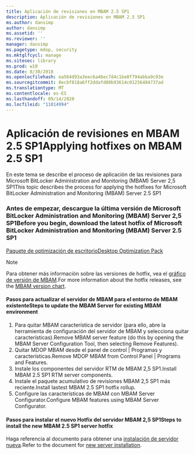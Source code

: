 ```yaml
---
title: Aplicación de revisiones en MBAM 2.5 SP1
description: Aplicación de revisiones en MBAM 2.5 SP1
ms.author: dansimp
author: dansimp
ms.assetid: ''
ms.reviewer: ''
manager: dansimp
ms.pagetype: mdop, security
ms.mktglfcycl: manage
ms.sitesec: library
ms.prod: w10
ms.date: 8/30/2018
ms.openlocfilehash: ea564d93a3eec6a46ec7d4c1be0f794abba9c93e
ms.sourcegitcommit: 8ecbf818a6ff2ddafd80b93614c01256484737ad
ms.translationtype: MT
ms.contentlocale: es-ES
ms.lasthandoff: 09/14/2020
ms.locfileid: "11014994"
---
```

# <span data-ttu-id="fd0c6-103">Aplicación de revisiones en MBAM 2.5 SP1</span><span class="sxs-lookup"><span data-stu-id="fd0c6-103">Applying hotfixes on MBAM 2.5 SP1</span></span>
<span data-ttu-id="fd0c6-104">En este tema se describe el proceso de aplicación de las revisiones para Microsoft BitLocker Administration and Monitoring (MBAM) Server 2,5 SP1</span><span class="sxs-lookup"><span data-stu-id="fd0c6-104">This topic describes the process for applying the hotfixes for Microsoft BitLocker Administration and Monitoring (MBAM) Server 2.5 SP1</span></span>

### <span data-ttu-id="fd0c6-105">Antes de empezar, descargue la última versión de Microsoft BitLocker Administration and Monitoring (MBAM) Server 2,5 SP1</span><span class="sxs-lookup"><span data-stu-id="fd0c6-105">Before you begin, download the latest hotfix of Microsoft BitLocker Administration and Monitoring (MBAM) Server 2.5 SP1</span></span>
[<span data-ttu-id="fd0c6-106">Paquete de optimización de escritorio</span><span class="sxs-lookup"><span data-stu-id="fd0c6-106">Desktop Optimization Pack</span></span>](https://www.microsoft.com/download/details.aspx?id=57157)

> [!NOTE]
> <span data-ttu-id="fd0c6-107">Para obtener más información sobre las versiones de hotfix, vea el [gráfico de versión de MBAM](https://docs.microsoft.com/archive/blogs/dubaisec/mbam-version-chart).</span><span class="sxs-lookup"><span data-stu-id="fd0c6-107">For more information about the hotfix releases, see the [MBAM version chart](https://docs.microsoft.com/archive/blogs/dubaisec/mbam-version-chart).</span></span>

#### <span data-ttu-id="fd0c6-108">Pasos para actualizar el servidor de MBAM para el entorno de MBAM existente</span><span class="sxs-lookup"><span data-stu-id="fd0c6-108">Steps to update the MBAM Server for existing MBAM environment</span></span> 
1. <span data-ttu-id="fd0c6-109">Para quitar MBAM característica de servidor (para ello, abre la herramienta de configuración del servidor de MBAM y selecciona quitar características).</span><span class="sxs-lookup"><span data-stu-id="fd0c6-109">Remove MBAM server feature (do this by opening the MBAM Server Configuration Tool, then selecting Remove Features).</span></span>
2. <span data-ttu-id="fd0c6-110">Quitar MDOP MBAM desde el panel de control | Programas y características.</span><span class="sxs-lookup"><span data-stu-id="fd0c6-110">Remove MDOP MBAM from Control Panel | Programs and Features.</span></span>
3. <span data-ttu-id="fd0c6-111">Instale los componentes del servidor RTM de MBAM 2,5 SP1.</span><span class="sxs-lookup"><span data-stu-id="fd0c6-111">Install MBAM 2.5 SP1 RTM server components.</span></span>
4. <span data-ttu-id="fd0c6-112">Instale el paquete acumulativo de revisiones MBAM 2,5 SP1 más reciente.</span><span class="sxs-lookup"><span data-stu-id="fd0c6-112">Install lastest MBAM 2.5 SP1 hotfix rollup.</span></span>
5. <span data-ttu-id="fd0c6-113">Configure las características de MBAM con MBAM Server Configurator.</span><span class="sxs-lookup"><span data-stu-id="fd0c6-113">Configure MBAM features using MBAM Server Configurator.</span></span>

#### <span data-ttu-id="fd0c6-114">Pasos para instalar el nuevo Hotfix del servidor MBAM 2,5 SP1</span><span class="sxs-lookup"><span data-stu-id="fd0c6-114">Steps to install the new MBAM 2.5 SP1 server hotfix</span></span>
<span data-ttu-id="fd0c6-115">Haga referencia al documento para obtener una [instalación de servidor nueva](deploying-the-mbam-25-server-infrastructure.md).</span><span class="sxs-lookup"><span data-stu-id="fd0c6-115">Refer to the document for [new server installation](deploying-the-mbam-25-server-infrastructure.md).</span></span>
